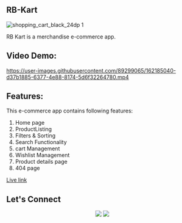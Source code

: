 ## RB-Kart
![shopping_cart_black_24dp 1](https://user-images.githubusercontent.com/89299065/162186949-367b563a-d911-4e0c-a123-736fa503ff80.png)

RB Kart is a merchandise e-commerce app.

## Video Demo:


https://user-images.githubusercontent.com/89299065/162185040-d37b1885-6377-4e88-8174-5d6f32264780.mp4


## Features:

This e-commerce app contains following features:

1. Home page
2. ProductListing
3. Filters & Sorting
4. Search Functionality
5. cart Management
6. Wishlist Management
7. Product details page
8. 404 page

[Live link](https://rb-kart.netlify.app/)

## Let's Connect

<p align="center">
<a href="https://twitter.com/web_AshishSethi"><img src="https://img.shields.io/badge/Twitter-1DA1F2?style=for-the-badge&logo=twitter&logoColor=white"/></a>
<a href="https://www.linkedin.com/in/aashishsethii01"><img src="https://img.shields.io/badge/LinkedIn-0077B5?style=for-the-badge&logo=linkedin&logoColor=white"/></a>
</p>
